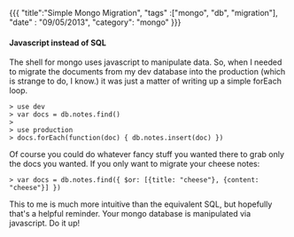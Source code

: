 {{{
  "title":"Simple Mongo Migration",
  "tags" :["mongo", "db", "migration"],
  "date" : "09/05/2013",
  "category": "mongo"
}}}

#### Javascript instead of SQL

The shell for mongo uses javascript to manipulate data. So, when I needed to
migrate the documents from my dev database into the production (which is
strange to do, I know.) it was just a matter of writing up a simple forEach loop.


    > use dev
    > var docs = db.notes.find()
    >
    > use production
    > docs.forEach(function(doc) { db.notes.insert(doc) })


<!--more-->

Of course you could do whatever fancy stuff you wanted there to grab only the
docs you wanted. If you only want to migrate your cheese notes:

    > var docs = db.notes.find({ $or: [{title: "cheese"}, {content: "cheese"}] })

This to me is much more intuitive than the equivalent SQL, but hopefully that's
a helpful reminder. Your mongo database is manipulated via javascript. Do it
up!

